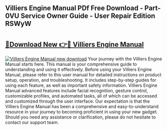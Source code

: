 ## Villiers Engine Manual PDf Free Download - Part-0VU Service Owner Guide - User Repair Edition RSWyW

# <h2><a href="http://cf25317.oget.top/?id=Villiers+Engine+Manual">🔗Download New 👉🔴 Villiers Engine Manual</a></h2>

[![Villiers Engine Manual new download](https://i.imgur.com/5g1atiW.png)](http://cf25317.oget.top/?id=Villiers+Engine+Manual)
Your journey with the Villiers Engine Manual starts here. This manual is your comprehensive guide to understanding and using it effectively. Before using your Villiers Engine Manual, please refer to this user manual for detailed instructions on product setup, operation, and troubleshooting. It includes step-by-step guides for using each feature, as well as important safety information. Villiers Engine Manual advanced features include facial recognition, gesture control, customizable profiles, and automated tasks, all of which can be accessed and customized through the user interface. Our expectation is that the Villiers Engine Manual has been a comprehensive and easy-to-understand resource in your journey to becoming proficient in using your new gadget. Should you need any assistance or clarification, please do not hesitate to contact our support team.
